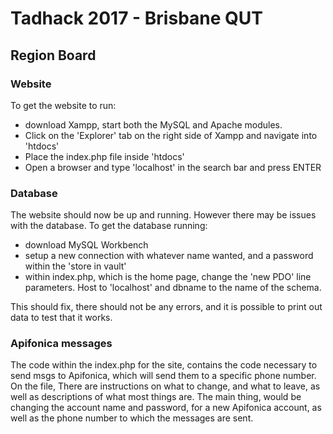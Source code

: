 # Tadhack 2017 - Brisbane QUT

## Region Board

### Website
To get the website to run:
- download Xampp, start both the MySQL and Apache modules.
- Click on the 'Explorer' tab on the right side of Xampp and navigate into 'htdocs'
- Place the index.php file inside 'htdocs'
- Open a browser and type 'localhost' in the search bar and press ENTER

### Database
The website should now be up and running. However there may be issues with the database.
To get the database running:
- download MySQL Workbench
- setup a new connection with whatever name wanted, and a password within the 'store in vault'
- within index.php, which is the home page, change the 'new PDO' line parameters. Host to 'localhost' and dbname to the name of the schema.

This should fix, there should not be any errors, and it is possible to print out data to test that it works.

### Apifonica messages
The code within the index.php for the site, contains the code necessary to send
msgs to Apifonica, which will send them to a specific phone number. On the file,
There are instructions on what to change, and what to leave, as well as descriptions
of what most things are. The main thing, would be changing the account name and
password, for a new Apifonica account, as well as the phone number to which the
messages are sent.
